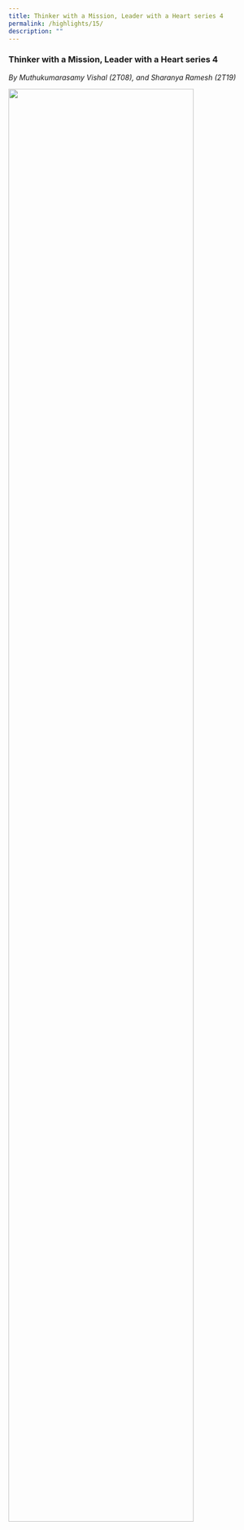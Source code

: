 ```yaml
---
title: Thinker with a Mission, Leader with a Heart series 4
permalink: /highlights/15/
description: ""
---
```

### **Thinker with a Mission, Leader with a Heart series 4**
_By Muthukumarasamy Vishal (2T08), and Sharanya Ramesh (2T19)_

<img src="/images/eng1.jpg" style="width:85%">